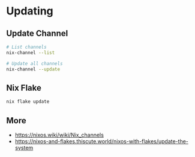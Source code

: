 # Updating

## Update Channel

```bash
# List channels
nix-channel --list

# Update all channels
nix-channel --update
```

## Nix Flake

```bash
nix flake update
```

## More

- https://nixos.wiki/wiki/Nix_channels
- https://nixos-and-flakes.thiscute.world/nixos-with-flakes/update-the-system
